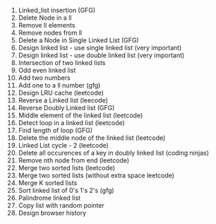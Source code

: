 1) Linked_list insertion (GFG)
2) Delete Node in a ll
3) Remove ll elements
4) Remove nodes from ll 
5) Delete a Node in Single Linked List (GFG)
6) Design linked list  - use single linked list (very important)
7) Design linked list  - use double linked list (very important)
8) Intersection of two linked lists
9) Odd even linked list
10) Add two numbers 
11) Add one to a ll number (gfg)
12) Design LRU cache (leetcode)
13) Reverse a Linked list (leecode)
14) Reverse Doubly Linked list (GFG)
15) Middle element of the linked list (leetcode)
16) Detect loop in a linked list (leetcode)
17) Find length of loop (GFG)
18) Delete the middle node of the linked list (leetcode)
19) Linked List cycle - 2 (leetcode)
20) Delete all occurences of a key in doubly linked list (coding ninjas)
21) Remove nth node from end (leetcode)
22) Merge two sorted lists (leetcode)
23) Merge two sorted lists (without extra space leetcode)
24) Merge K sorted lists
25) Sort linked list of 0's 1's 2's (gfg)
26) Palindrome linked list
27) Copy list with random pointer
28) Design browser history
